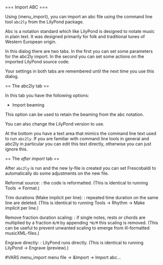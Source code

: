 === Import ABC ===

Using {menu_import}, you can import an abc file using the command line tool
`abc2ly` from the LilyPond package.

Abc is a notation standard which like LilyPond is designed to notate music in 
plain text. It was designed primarily for folk and traditional tunes of Western 
European origin. 

In this dialog there are two tabs. In the first you can set some parameters 
for the abc2ly import. In the second you can set some actions on the 
imported LilyPond source code.

Your settings in both tabs are remembered until the next time you use this dialog.

== The abc2ly tab ==

In this tab you have the following options:

 * Import beaming

This option can be used to retain the beaming from the abc notation.

You can also change the LilyPond version to use.

At the bottom you have a text area that mimics the command line text used to 
run `abc2ly`. If you are familiar with command line tools in general 
and abc2ly in particular you can edit this text directly, otherwise you 
can just ignore this.


== The *after import* tab ==

After `abc2ly` is run and the new ly-file is created you can set 
Frescobaldi to automatically do some adjustments on the new file.

Reformat source:
:  the code is reformatted.
   (This is identical to running Tools -> Format.)

Trim durations (Make implicit per line):
:  repeated time duration on the same line are deleted.
   (This is identical to running Tools -> Rhythm -> Make implicit per line.)

Remove fraction duration scaling:
:  if single notes, rests or chords are multiplied by a fraction `N/M` by
   appending `*N/M` this scaling is removed.
   (This can be useful to prevent unwanted scaling to emerge from ill-formatted
   musicXML-files.)

Engrave directly:
:  LilyPond runs directly.
   (This is identical to running LilyPond -> Engrave (preview).)


#VARS
menu_import menu file -> &Import -> Import abc...

